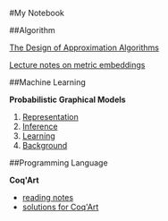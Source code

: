 #My Notebook

##Algorithm

[The Design of Approximation Algorithms](Algo/DAA.md)

[Lecture notes on metric embeddings](Algo/metric_embedding.md)

##Machine Learning

**Probabilistic Graphical Models**
  1. [Representation](ML/PGM_1_Representation.md)
  2. [Inference](ML/PGM_2_Inference.md)
  3. [Learning](ML/PGM_3_Learning.md)
  4. [Background](ML/PGM_A_Background.md)

##Programming Language

**Coq'Art**
  * [reading notes](PL/coq_art_note.md)
  * [solutions for Coq'Art](PL/coq_art_exercise.md)
